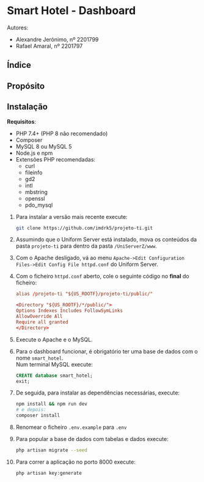 # Smart Hotel - Dashboard

Autores:  

- Alexandre Jerónimo, nº 2201799
- Rafael Amaral, nº 2201797

## Índice

## Propósito

## Instalação

**Requisitos**:

- PHP 7.4+ (PHP 8 não recomendado)
- Composer
- MySQL 8 ou MySQL 5
- Node.js e npm
- Extensões PHP recomendadas:
  - curl
  - fileinfo
  - gd2
  - intl
  - mbstring
  - openssl
  - pdo_mysql

1. Para instalar a versão mais recente execute:

    ```sh
    git clone https://github.com/imdrk5/projeto-ti.git
    ```

2. Assumindo que o Uniform Server está instalado, mova os conteúdos da pasta `projeto-ti` para dentro da pasta `/UniServerZ/www`.

3. Com o Apache desligado, vá ao menu `Apache->Edit Configuration Files->Edit Config File httpd.conf` do Uniform Server.

4. Com o ficheiro `httpd.conf` aberto, cole o seguinte código no **final** do ficheiro:

    ```conf
    alias /projeto-ti "${US_ROOTF}/projeto-ti/public/"

    <Directory "${US_ROOTF}/*/public/">
    Options Indexes Includes FollowSymLinks
    AllowOverride All
    Require all granted
    </Directory>
    ```

5. Execute o Apache e o MySQL.

6. Para o dashboard funcionar, é obrigatório ter uma base de dados com o nome `smart_hotel`.  
   Num terminal MySQL execute:

    ```sql
    CREATE database smart_hotel;
    exit;
    ```

7. De seguida, para instalar as dependências necessárias, execute:

    ```sh
    npm install && npm run dev
    # e depois:
    composer install
    ```

8. Renomear o ficheiro `.env.example` para `.env`

9. Para popular a base de dados com tabelas e dados execute:

    ```sh
    php artisan migrate --seed
    ```

10. Para correr a aplicação no porto 8000 execute:

    ```sh
    php artisan key:generate
    ```

